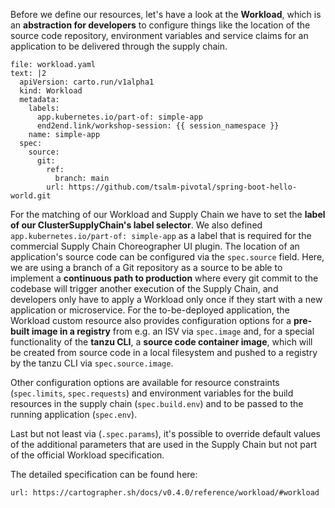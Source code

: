 Before we define our resources, let's have a look at the **Workload**, which is an **abstraction for developers** to configure things like the location of the source code repository, environment variables and service claims for an application to be delivered through the supply chain.
```editor:append-lines-to-file
file: workload.yaml
text: |2
  apiVersion: carto.run/v1alpha1
  kind: Workload
  metadata:
    labels:
      app.kubernetes.io/part-of: simple-app
      end2end.link/workshop-session: {{ session_namespace }}
    name: simple-app
  spec:
    source:
      git:
        ref:
          branch: main
        url: https://github.com/tsalm-pivotal/spring-boot-hello-world.git
```
For the matching of our Workload and Supply Chain we have to set the **label of our ClusterSupplyChain's label selector**. We also defined `app.kubernetes.io/part-of: simple-app` as a label that is required for the commercial Supply Chain Choreographer UI plugin. 
The location of an application's source code can be configured via the `spec.source` field. Here, we are using a branch of a Git repository as a source to be able to implement a **continuous path to production** where every git commit to the codebase will trigger another execution of the Supply Chain, and developers only have to apply a Workload only once if they start with a new application or microservice. 
For the to-be-deployed application, the Workload custom resource also provides configuration options for a **pre-built image in a registry** from e.g. an ISV via `spec.image` and, for a special functionality of the **tanzu CLI**, a **source code container image**, which will be created from source code in a local filesystem and pushed to a registry by the tanzu CLI via `spec.source.image`.

Other configuration options are available for resource constraints (`spec.limits`, `spec.requests`) and environment variables for the build resources in the supply chain (`spec.build.env`) and to be passed to the running application (`spec.env`).

Last but not least via (`.spec.params`), it's possible to override default values of the additional parameters that are used in the Supply Chain but not part of the official Workload specification.

The detailed specification can be found here: 
```dashboard:open-url
url: https://cartographer.sh/docs/v0.4.0/reference/workload/#workload
```